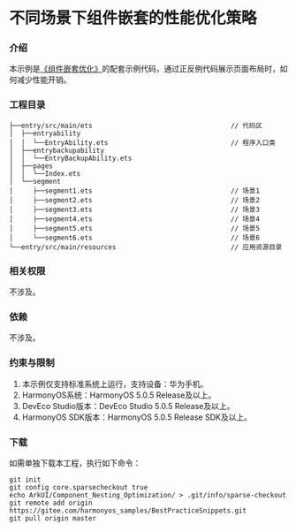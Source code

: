 # 不同场景下组件嵌套的性能优化策略

### 介绍

本示例是[《组件嵌套优化》](https://developer.huawei.com/consumer/cn/doc/best-practices/bpta-component-nesting-optimization)的配套示例代码，通过正反例代码展示页面布局时，如何减少性能开销。


### 工程目录
```
├──entry/src/main/ets                                   // 代码区
│  ├──entryability
│  │  └──EntryAbility.ets                               // 程序入口类
│  ├──entrybackupability
│  │  └──EntryBackupAbility.ets
│  ├──pages
│  │  └──Index.ets
│  └──segment      
│     ├──segment1.ets                                   // 场景1
│     ├──segment2.ets                                   // 场景2
│     ├──segment3.ets                                   // 场景3
│     ├──segment4.ets                                   // 场景4
│     ├──segment5.ets                                   // 场景5
│     └──segment6.ets                                   // 场景6
└──entry/src/main/resources                             // 应用资源目录
```

### 相关权限

不涉及。

### 依赖

不涉及。

### 约束与限制

1. 本示例仅支持标准系统上运行，支持设备：华为手机。
2. HarmonyOS系统：HarmonyOS 5.0.5 Release及以上。
3. DevEco Studio版本：DevEco Studio 5.0.5 Release及以上。
4. HarmonyOS SDK版本：HarmonyOS 5.0.5 Release SDK及以上。

### 下载

如需单独下载本工程，执行如下命令：
```
git init
git config core.sparsecheckout true
echo ArkUI/Component_Nesting_Optimization/ > .git/info/sparse-checkout
git remote add origin https://gitee.com/harmonyos_samples/BestPracticeSnippets.git
git pull origin master
```
